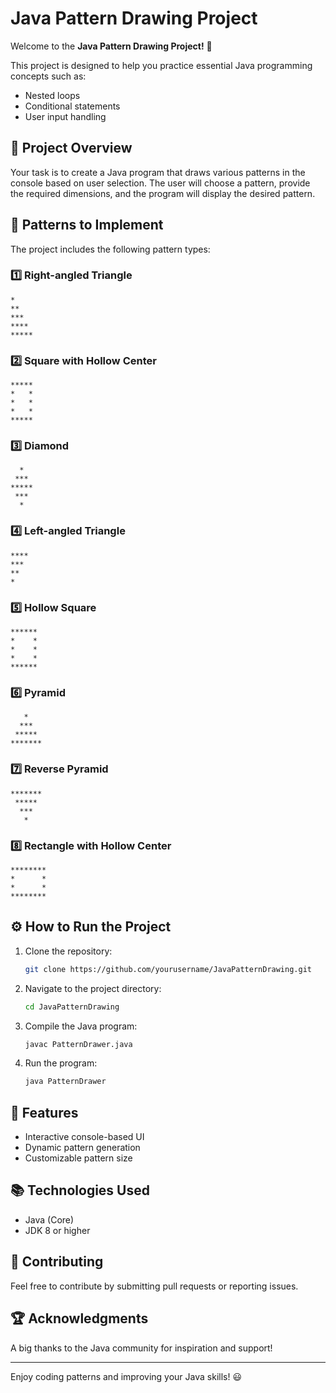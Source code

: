 # Java Pattern Drawing Project

Welcome to the **Java Pattern Drawing Project!** 🎉

This project is designed to help you practice essential Java programming concepts such as:
- Nested loops
- Conditional statements
- User input handling

## 📝 Project Overview

Your task is to create a Java program that draws various patterns in the console based on user selection. The user will choose a pattern, provide the required dimensions, and the program will display the desired pattern.

## 📂 Patterns to Implement

The project includes the following pattern types:

### 1️⃣ Right-angled Triangle
```
*
**
***
****
*****
```

### 2️⃣ Square with Hollow Center
```
*****
*   *
*   *
*   *
*****
```

### 3️⃣ Diamond
```
  *
 ***
*****
 ***
  *
```

### 4️⃣ Left-angled Triangle
```
****
***
**
*
```

### 5️⃣ Hollow Square
```
******
*    *
*    *
*    *
******
```

### 6️⃣ Pyramid
```
   *
  ***
 *****
*******
```

### 7️⃣ Reverse Pyramid
```
*******
 *****
  ***
   *
```

### 8️⃣ Rectangle with Hollow Center
```
********
*      *
*      *
********
```

## ⚙️ How to Run the Project

1. Clone the repository:
   ```bash
   git clone https://github.com/yourusername/JavaPatternDrawing.git
   ```
2. Navigate to the project directory:
   ```bash
   cd JavaPatternDrawing
   ```
3. Compile the Java program:
   ```bash
   javac PatternDrawer.java
   ```
4. Run the program:
   ```bash
   java PatternDrawer
   ```

## 🚀 Features

- Interactive console-based UI
- Dynamic pattern generation
- Customizable pattern size

## 📚 Technologies Used

- Java (Core)
- JDK 8 or higher

## 🤝 Contributing

Feel free to contribute by submitting pull requests or reporting issues.

## 🏆 Acknowledgments

A big thanks to the Java community for inspiration and support!

---

Enjoy coding patterns and improving your Java skills! 😃

